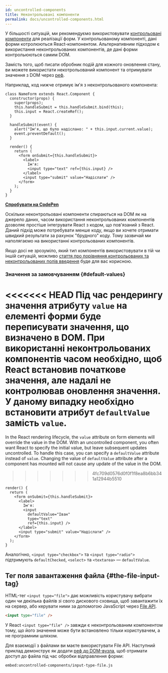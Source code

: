 ```yaml
---
id: uncontrolled-components
title: Неконтрольовані компоненти
permalink: docs/uncontrolled-components.html
---
```


У більшості ситуацій, ми рекомендуємо використовувати [контрольовані компоненти](/docs/forms.html#controlled-components) для реалізації форм. У контрольованому компоненті, дані форми котролюються React-компонентом. Альтернативним підходом є використання неконтрольованих компонентів, де дані форми контрольюються самим DOM.

Замість того, щоб писати обробник подій для кожного оновлення стану, ви можете використати некотрольований компонент та отримувати значення з DOM через [реф](/docs/refs-and-the-dom.html).

Наприклад, код нижче отримує ім'я з неконтрольованого компонента:

```javascript{5,9,18}
class NameForm extends React.Component {
  constructor(props) {
    super(props);
    this.handleSubmit = this.handleSubmit.bind(this);
    this.input = React.createRef();
  }

  handleSubmit(event) {
    alert("Ім'я, що було надіслано: " + this.input.current.value);
    event.preventDefault();
  }

  render() {
    return (
      <form onSubmit={this.handleSubmit}>
        <label>
          Ім'я:
          <input type="text" ref={this.input} />
        </label>
        <input type="submit" value="Надіслати" />
      </form>
    );
  }
}
```

[**Спробувати на CodePen**](https://codepen.io/gaearon/pen/WooRWa?editors=0010)

Оскільки неконтрольовані компоненти спираються на DOM як на джерело даних, часом використання неконтрольованих компонентів дозволяє простіше інтегрувати React з кодом, що пов'язаний з React. Даний підхід може потребувати менше коду, якщо ви хочете отримати швидкий результати за рахунок "брудного" коду. Тому зазвичай ми наполягаємо на використанні контрольованих компонентів.

Якщо досі не зрозуміло, який тип компонентів використовувати в тій чи іншій ситуацій, можливо [стаття про порівняння контрольованих та неконтрольованих полів введення](https://goshakkk.name/controlled-vs-uncontrolled-inputs-react/) буде для вас корисною.

### Значення за замовчуванням {#default-values}

<<<<<<< HEAD
Під час рендерингу значення атрибуту `value` на елементі форми буде переписувати значення, що визначено в DOM. При використанні неконтрольованих компонентів часом необхідно, щоб React встановив початкове значення, але надалі не контролював оновлення значення. У даному випадку необхідно встановити атрибут `defaultValue` замість `value`.
=======
In the React rendering lifecycle, the `value` attribute on form elements will override the value in the DOM. With an uncontrolled component, you often want React to specify the initial value, but leave subsequent updates uncontrolled. To handle this case, you can specify a `defaultValue` attribute instead of `value`. Changing the value of `defaultValue` attribute after a component has mounted will not cause any update of the value in the DOM.
>>>>>>> 4fc709d0576d0f0f1f8ea8b6bb341a12944b5510

```javascript{7}
render() {
  return (
    <form onSubmit={this.handleSubmit}>
      <label>
        Ім'я:
        <input
          defaultValue="Іван"
          type="text"
          ref={this.input} />
      </label>
      <input type="submit" value="Надіслати" />
    </form>
  );
}
```

Аналогічно, `<input type="checkbox">` та `<input type="radio">` підтримують `defaultChecked`, `<select>` та `<textarea>` — `defaultValue`.

## Тег поля завантаження файла {#the-file-input-tag}

HTML-тег `<input type="file">` дає можливість користувачу вибрати один чи декілька файлів зі свого дискового сховища, щоб завантажити їх на сервер, або керувати ними за допомогою JavaScript через [File API](https://developer.mozilla.org/en-US/docs/Web/API/File/Using_files_from_web_applications).

```html
<input type="file" />
```

У React `<input type="file" />` завжди є неконтрольованим компонентом тому, що його значення може бути встановлено тільки користувачем, а не програмним шляхом.

Для взаємодії з файлами ви маєте використувати File API. Наступний приклад демонструє як додати [реф до DOM-вузла](/docs/refs-and-the-dom.html), щоб отримати доступ до файла під час обробки відправлення форми:

`embed:uncontrolled-components/input-type-file.js`

[](codepen://uncontrolled-components/input-type-file)

